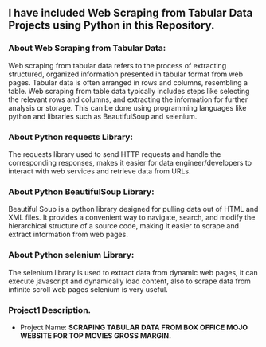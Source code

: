 ## I have included Web Scraping from Tabular Data Projects using Python in this Repository.

### About Web Scraping from Tabular Data:
Web scraping from tabular data refers to the process of extracting structured, organized information presented in tabular format from web pages. Tabular data is often arranged in rows and columns, resembling a table. Web scraping from table data typically includes steps like selecting the relevant rows and columns, and extracting the information for further analysis or storage. This can be done using programming languages like python and libraries such as BeautifulSoup and selenium. 

### About Python requests Library:  
The requests library used to send HTTP requests and handle the corresponding responses, makes it easier for data engineer/developers to interact with web services and retrieve data from URLs. 

### About Python BeautifulSoup Library: 
Beautiful Soup is a python library designed for pulling data out of HTML and XML files. It provides a convenient way to navigate, search, and modify the hierarchical structure of a source code, making it easier to scrape and extract information from web pages. 

### About Python selenium Library: 
The selenium library is used to extract data from dynamic web pages, it can execute javascript and dynamically load content, also to scrape data from infinite scroll web pages selenium is very useful.  

### Project1 Description. 
- Project Name: **SCRAPING TABULAR DATA FROM BOX OFFICE MOJO WEBSITE FOR TOP MOVIES GROSS MARGIN.**
